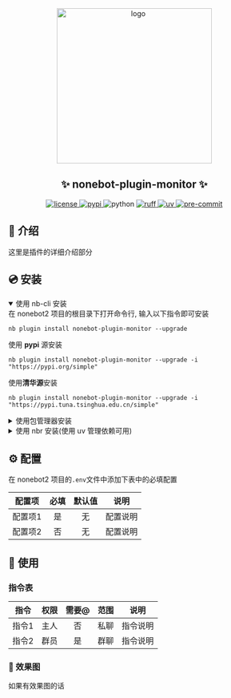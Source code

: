 <div align="center">
    <a href="https://v2.nonebot.dev/store">
    <img src="https://raw.githubusercontent.com/fllesser/nonebot-plugin-template/refs/heads/resource/.docs/NoneBotPlugin.svg" width="310" alt="logo"></a>

## ✨ nonebot-plugin-monitor ✨

<a href="./LICENSE">
    <img src="https://img.shields.io/github/license/zanderzhng/nonebot-plugin-monitor.svg" alt="license">
</a>
<a href="https://pypi.python.org/pypi/nonebot-plugin-monitor">
    <img src="https://img.shields.io/pypi/v/nonebot-plugin-monitor.svg" alt="pypi">
</a>
<img src="https://img.shields.io/badge/python-3.10+-blue.svg" alt="python">
<a href="https://github.com/astral-sh/ruff">
    <img src="https://img.shields.io/badge/code%20style-ruff-black?style=flat-square&logo=ruff" alt="ruff">
</a>
<a href="https://github.com/astral-sh/uv">
    <img src="https://img.shields.io/badge/package%20manager-uv-black?style=flat-square&logo=uv" alt="uv">
</a>
<a href="https://results.pre-commit.ci/latest/github/zanderzhng/nonebot-plugin-monitor/master">
    <img src="https://results.pre-commit.ci/badge/github/zanderzhng/nonebot-plugin-monitor/master.svg" alt="pre-commit" />
</a>
</div>

## 📖 介绍

这里是插件的详细介绍部分

## 💿 安装

<details open>
<summary>使用 nb-cli 安装</summary>
在 nonebot2 项目的根目录下打开命令行, 输入以下指令即可安装

    nb plugin install nonebot-plugin-monitor --upgrade
使用 **pypi** 源安装

    nb plugin install nonebot-plugin-monitor --upgrade -i "https://pypi.org/simple"
使用**清华源**安装

    nb plugin install nonebot-plugin-monitor --upgrade -i "https://pypi.tuna.tsinghua.edu.cn/simple"


</details>

<details>
<summary>使用包管理器安装</summary>
在 nonebot2 项目的插件目录下, 打开命令行, 根据你使用的包管理器, 输入相应的安装命令

<details open>
<summary>uv</summary>

    uv add nonebot-plugin-monitor
安装仓库 master 分支

    uv add git+https://github.com/zanderzhng/nonebot-plugin-monitor@master
</details>

<details>
<summary>pdm</summary>

    pdm add nonebot-plugin-monitor
安装仓库 master 分支

    pdm add git+https://github.com/zanderzhng/nonebot-plugin-monitor@master
</details>
<details>
<summary>poetry</summary>

    poetry add nonebot-plugin-monitor
安装仓库 master 分支

    poetry add git+https://github.com/zanderzhng/nonebot-plugin-monitor@master
</details>

打开 nonebot2 项目根目录下的 `pyproject.toml` 文件, 在 `[tool.nonebot]` 部分追加写入

    plugins = ["nonebot_plugin_monitor"]

</details>

<details>
<summary>使用 nbr 安装(使用 uv 管理依赖可用)</summary>

[nbr](https://github.com/fllesser/nbr) 是一个基于 uv 的 nb-cli，可以方便地管理 nonebot2

    nbr plugin install nonebot-plugin-monitor
使用 **pypi** 源安装

    nbr plugin install nonebot-plugin-monitor -i "https://pypi.org/simple"
使用**清华源**安装

    nbr plugin install nonebot-plugin-monitor -i "https://pypi.tuna.tsinghua.edu.cn/simple"

</details>


## ⚙️ 配置

在 nonebot2 项目的`.env`文件中添加下表中的必填配置

| 配置项  | 必填  | 默认值 |   说明   |
| :-----: | :---: | :----: | :------: |
| 配置项1 |  是   |   无   | 配置说明 |
| 配置项2 |  否   |   无   | 配置说明 |

## 🎉 使用
### 指令表
| 指令  | 权限  | 需要@ | 范围  |   说明   |
| :---: | :---: | :---: | :---: | :------: |
| 指令1 | 主人  |  否   | 私聊  | 指令说明 |
| 指令2 | 群员  |  是   | 群聊  | 指令说明 |

### 🎨 效果图
如果有效果图的话
